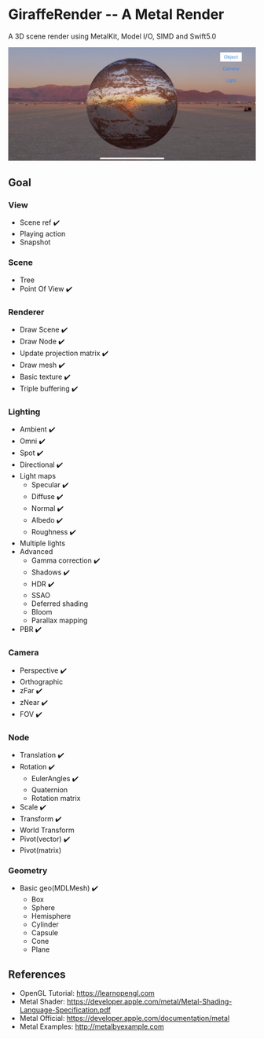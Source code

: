 # GiraffeRender -- A Metal Render
A 3D scene render using MetalKit, Model I/O, SIMD and Swift5.0

![pbr](https://github.com/Howardw3/GiraffeRender/blob/master/Snapshot/pbr.png)
## Goal
### View
+ Scene ref :heavy_check_mark:
+ Playing action
+ Snapshot

### Scene
+ Tree
+ Point Of View :heavy_check_mark:
### Renderer
+ Draw Scene :heavy_check_mark:
+ Draw Node :heavy_check_mark:
+ Update projection matrix :heavy_check_mark:
+ Draw mesh :heavy_check_mark:
+ Basic texture :heavy_check_mark:
+ Triple buffering :heavy_check_mark:

### Lighting
+ Ambient :heavy_check_mark:
+ Omni :heavy_check_mark:
+ Spot :heavy_check_mark:
+ Directional :heavy_check_mark:
+ Light maps
  + Specular :heavy_check_mark:
  + Diffuse :heavy_check_mark:
  + Normal :heavy_check_mark:
  + Albedo :heavy_check_mark:
  + Roughness :heavy_check_mark:
+ Multiple lights
+ Advanced
  + Gamma correction :heavy_check_mark:
  + Shadows :heavy_check_mark:
  + HDR :heavy_check_mark:
  + SSAO
  + Deferred shading
  + Bloom
  + Parallax mapping
+ PBR :heavy_check_mark:
### Camera
+ Perspective :heavy_check_mark:
+ Orthographic
+ zFar :heavy_check_mark:
+ zNear :heavy_check_mark:
+ FOV :heavy_check_mark:

### Node
+ Translation :heavy_check_mark:
+ Rotation :heavy_check_mark:
  + EulerAngles :heavy_check_mark:
  + Quaternion
  + Rotation matrix
+ Scale  :heavy_check_mark:
+ Transform :heavy_check_mark:
+ World Transform
+ Pivot(vector) :heavy_check_mark:
+ Pivot(matrix)

### Geometry
+ Basic geo(MDLMesh) :heavy_check_mark:
  + Box
  + Sphere
  + Hemisphere
  + Cylinder
  + Capsule
  + Cone
  + Plane

## References
+ OpenGL Tutorial: https://learnopengl.com
+ Metal Shader: https://developer.apple.com/metal/Metal-Shading-Language-Specification.pdf
+ Metal Official: https://developer.apple.com/documentation/metal
+ Metal Examples: http://metalbyexample.com

